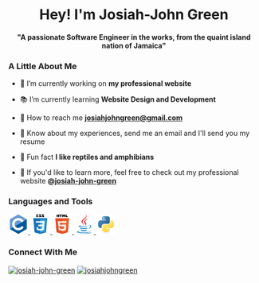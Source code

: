 <h1 align="center">Hey! I'm Josiah-John Green </h1>

<h4 align="center">  "A passionate Software Engineer in the works, from the quaint island nation of Jamaica"</h4>

<h3 align="left">A Little About Me</h3>

- 📝 I’m currently working on **my professional website**

- 📚 I’m currently learning **Website Design and Development**

- 📩 How to reach me **josiahjohngreen@gmail.com**

- 📑 Know about my experiences, send me an email and I'll send you my resume 

- 🐢 Fun fact **I like reptiles and amphibians**

- 🔗 If you'd like to learn more, feel free to check out my professional website **@[josiah-john-green](https://josiah-john-green.github.io/josiah-john-green-professional/)**


<h3 align="left">Languages and Tools</h3>
<p align="left"> <a href="https://www.cprogramming.com/" target="_blank" rel="noreferrer"> <img src="https://raw.githubusercontent.com/devicons/devicon/master/icons/c/c-original.svg" alt="c" width="40" height="40"/> </a> <a href="https://www.w3schools.com/css/" target="_blank" rel="noreferrer"> <img src="https://raw.githubusercontent.com/devicons/devicon/master/icons/css3/css3-original-wordmark.svg" alt="css3" width="40" height="40"/> </a> <a href="https://www.w3.org/html/" target="_blank" rel="noreferrer"> <img src="https://raw.githubusercontent.com/devicons/devicon/master/icons/html5/html5-original-wordmark.svg" alt="html5" width="40" height="40"/> </a> <a href="https://developer.mozilla.org/en-US/docs/Web/JavaScript" target="_blank" rel="noreferrer"> <img src="https://raw.githubusercontent.com/devicons/devicon/master/icons/java/java-original.svg" alt="java" width="40" height="40"/> </a> <a href="https://www.python.org" target="_blank" rel="noreferrer"> <img src="https://raw.githubusercontent.com/devicons/devicon/master/icons/python/python-original.svg" alt="python" width="40" height="40"/> </a> </p>

<h3 align="left">Connect With Me</h3>
<p align="left">
<a href="https://linkedin.com/in/josiah-john-green" target="blank"><img align="center" src="https://raw.githubusercontent.com/rahuldkjain/github-profile-readme-generator/master/src/images/icons/Social/linked-in-alt.svg" alt="josiah-john-green" height="30" width="40" /></a>
<a href="https://www.hackerrank.com/josiahjohngreen" target="blank"><img align="center" src="https://raw.githubusercontent.com/rahuldkjain/github-profile-readme-generator/master/src/images/icons/Social/hackerrank.svg" alt="josiahjohngreen" height="30" width="40" /></a>
</p>

